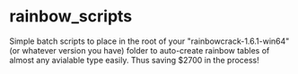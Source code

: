 # rainbow_scripts
Simple batch scripts to place in the root of your "rainbowcrack-1.6.1-win64" (or whatever version you have) folder to auto-create rainbow tables of almost any avialable type easily. Thus saving $2700 in the process!
